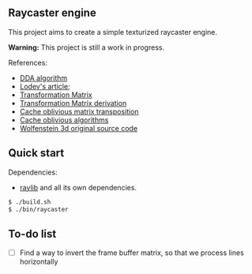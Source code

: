 ## Raycaster engine

This project aims to create a simple texturized raycaster engine.

**Warning:** This project is still a work in progress.

References:
- [DDA algorithm](https://en.wikipedia.org/wiki/Digital_differential_analyzer_(graphics_algorithm))
- [Lodev's article](https://lodev.org/cgtutor/raycasting.html);
- [Transformation Matrix](https://en.wikipedia.org/wiki/Rotation_matrix)
- [Transformation Matrix derivation](https://www.youtube.com/watch?v=EZufiIwwqFA&ab_channel=PenandPaperScience)
- [Cache oblivious matrix transposition](https://en.algorithmica.org/hpc/external-memory/oblivious/)
- [Cache oblivious algorithms](https://erikdemaine.org/papers/BRICS2002/paper.pdf)
- [Wolfenstein 3d original source code](https://github.com/id-Software/wolf3d)

## Quick start

Dependencies:
- [raylib](https://www.raylib.com/) and all its own dependencies.

```sh
$ ./build.sh
$ ./bin/raycaster
```

## To-do list
- [ ] Find a way to invert the frame buffer matrix, so that we process lines horizontally

